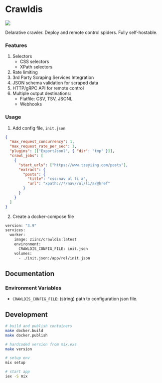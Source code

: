 # Crawldis

![](https://img.shields.io/docker/pulls/ziinc/crawldis?label=ziinc%2Fcrawldis&link=https%3A%2F%2Fhub.docker.com%2Fr%2Fziinc%2Fcrawldis)

Delarative crawler. Deploy and remote control spiders. Fully self-hostable.

### Features

1. Selectors
   - CSS selectors
   - XPath selectors
2. Rate limiting
3. 3rd Party Scraping Services Integration
4. JSON schema validation for scraped data
5. HTTP/gRPC API for remote control
6. Multiple output destinations:
   - Flatfile: CSV, TSV, JSONL
   - Webhooks

### Usage

1. Add config file, `init.json`

```json
{
  "max_request_concurrency": 1,
  "max_request_rate_per_sec": 1,
  "plugins": [["ExportJsonl", { "dir": "tmp" }]],
  "crawl_jobs": [
    {
      "start_urls": ["https://www.tzeyiing.com/posts"],
      "extract": {
        "posts": {
          "title": "css:nav ul li a",
          "url": "xpath://*/nav//ul/li/a/@href"
        }
      }
    }
  ]
}
```

2. Create a docker-compose file

```bash
version: "3.9"
services:
  worker:
    image: ziinc/crawldis:latest
    environment:
      CRAWLDIS_CONFIG_FILE: init.json
    volumes:
      - ./init.json:/app/rel/init.json
```

## Documentation

### Environment Variables

- `CRAWLDIS_CONFIG_FILE`: (string) path to configuration json file.

## Development

```bash
# build and publish containers
make docker.build
make docker.publish

# hardcoded version from mix.exs
make version

# setup env
mix setup

# start app
iex -S mix
```
